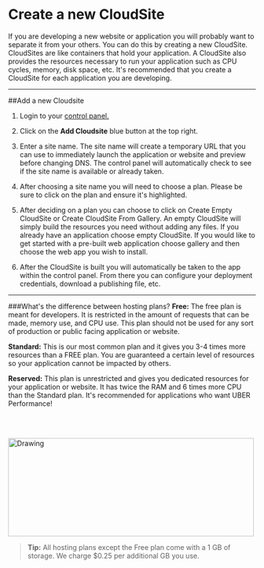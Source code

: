 Create a new CloudSite
==================

If you are developing a new website or application you will probably want to separate it from your others. You can do this by creating a new CloudSite. CloudSites are like containers that hold your application. A CloudSite also provides the resources necessary to run your application such as CPU cycles, memory, disk space, etc. It's recommended that you create a CloudSite for each application you are developing.  

----------

##Add a new Cloudsite 

  1. Login to your [control panel.](https://my.gearhost.com/account/login)
 
  2. Click on the **Add Cloudsite** blue button at the top right.
 
  3. Enter a site name. The site name will create a temporary URL that you can use to immediately launch the application or website and preview before changing DNS. The control panel will automatically check to see if the site name is available or already taken.
 
  4. After choosing a site name you will need to choose a plan. Please be sure to click on the plan and ensure it's highlighted.
 
  5. After deciding on a plan you can choose to click on Create Empty CloudSite or Create CloudSite From Gallery. An empty CloudSite will simply build the resources you need without adding any files. If you already have an application choose empty CloudSite. If you would like to get started with a pre-built web application choose gallery and then choose the web app you wish to install. 
  6. After the CloudSite is built you will automatically be taken to the app within the control panel. From there you can configure your deployment credentials, download a publishing file, etc. 


----------

###What's the difference between hosting plans?
**Free:** The free plan is meant for developers. It is restricted in the amount of requests that can be made, memory use, and CPU use. This plan should not be used for any sort of production or public facing application or website. 

 **Standard:** This is our most common plan and it gives you 3-4 times more resources than a FREE plan. You are guaranteed a certain level of resources so your application cannot be impacted by others. 

 **Reserved:** This plan is unrestricted and gives you dedicated resources for your application or website. It has twice the RAM and 6 times more CPU than the Standard plan. It's recommended for applications who want UBER Performance!

<br></br>

<img src="https://raw.githubusercontent.com/GearHost/docs/master/Images/plan_diff_chart.PNG" alt="Drawing" style="height: 200px; width: 500;"/> 


>**Tip:** All hosting plans except the Free plan come with a 1 GB of storage. We charge $0.25 per additional GB you use.

